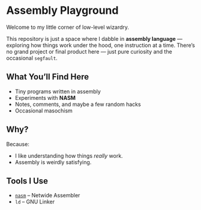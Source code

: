 # Assembly Playground

Welcome to my little corner of low-level wizardry.

This repository is just a space where I dabble in **assembly language** — exploring how things work under the hood, one instruction at a time. There’s no grand project or final product here — just pure curiosity and the occasional `segfault`.

## What You’ll Find Here

- Tiny programs written in assembly
- Experiments with **NASM**
- Notes, comments, and maybe a few random hacks
- Occasional masochism

## Why?

Because:
- I like understanding how things *really* work.
- Assembly is weirdly satisfying.

## Tools I Use

- [`nasm`](https://www.nasm.us/) – Netwide Assembler
- `ld` – GNU Linker

